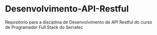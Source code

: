 # Desenvolvimento-API-Restful
Repositorio para a disciplina de Desenvolvimento de API Restful do curso de Programador Full Stack do Serratec
